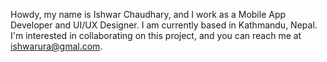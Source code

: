 Howdy, my name is Ishwar Chaudhary, and I work as a Mobile App Developer and UI/UX Designer. 
I am currently based in Kathmandu, Nepal.
I'm interested in collaborating on this project, and you can reach me at ishwarura@gmal.com.

<!---
ishwar46/ishwar46 is a ✨ special ✨ repository because its `README.md` (this file) appears on your GitHub profile.
You can click the Preview link to take a look at your changes.
--->
